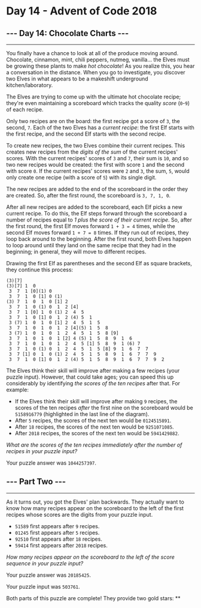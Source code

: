 # Day 14 - Advent of Code 2018

## --- Day 14: Chocolate Charts ---

---------------------------------

You finally have a chance to look at all of the produce moving around. Chocolate, cinnamon, mint, chili peppers, nutmeg, vanilla... the Elves must be growing these plants to make _hot chocolate_! As you realize this, you hear a conversation in the distance. When you go to investigate, you discover two Elves in what appears to be a makeshift underground kitchen/laboratory.

The Elves are trying to come up with the ultimate hot chocolate recipe; they're even maintaining a scoreboard which tracks the quality _score_ (`0`\-`9`) of each recipe.

Only two recipes are on the board: the first recipe got a score of `3`, the second, `7`. Each of the two Elves has a _current recipe_: the first Elf starts with the first recipe, and the second Elf starts with the second recipe.

To create new recipes, the two Elves combine their current recipes. This creates new recipes from the _digits of the sum_ of the current recipes' scores. With the current recipes' scores of `3` and `7`, their sum is `10`, and so two new recipes would be created: the first with score `1` and the second with score `0`. If the current recipes' scores were `2` and `3`, the sum, `5`, would only create one recipe (with a score of `5`) with its single digit.

The new recipes are added to the end of the scoreboard in the order they are created. So, after the first round, the scoreboard is `3, 7, 1, 0`.

After all new recipes are added to the scoreboard, each Elf picks a new current recipe. To do this, the Elf steps forward through the scoreboard a number of recipes equal to _1 plus the score of their current recipe_. So, after the first round, the first Elf moves forward `1 + 3 = 4` times, while the second Elf moves forward `1 + 7 = 8` times. If they run out of recipes, they loop back around to the beginning. After the first round, both Elves happen to loop around until they land on the same recipe that they had in the beginning; in general, they will move to different recipes.

Drawing the first Elf as parentheses and the second Elf as square brackets, they continue this process:

    (3)[7]
    (3)[7] 1  0
     3  7  1 [0](1) 0
     3  7  1  0 [1] 0 (1)
    (3) 7  1  0  1  0 [1] 2
     3  7  1  0 (1) 0  1  2 [4]
     3  7  1 [0] 1  0 (1) 2  4  5
     3  7  1  0 [1] 0  1  2 (4) 5  1
     3 (7) 1  0  1  0 [1] 2  4  5  1  5
     3  7  1  0  1  0  1  2 [4](5) 1  5  8
     3 (7) 1  0  1  0  1  2  4  5  1  5  8 [9]
     3  7  1  0  1  0  1 [2] 4 (5) 1  5  8  9  1  6
     3  7  1  0  1  0  1  2  4  5 [1] 5  8  9  1 (6) 7
     3  7  1  0 (1) 0  1  2  4  5  1  5 [8] 9  1  6  7  7
     3  7 [1] 0  1  0 (1) 2  4  5  1  5  8  9  1  6  7  7  9
     3  7  1  0 [1] 0  1  2 (4) 5  1  5  8  9  1  6  7  7  9  2

The Elves think their skill will improve after making a few recipes (your puzzle input). However, that could take ages; you can speed this up considerably by identifying _the scores of the ten recipes_ after that. For example:

* If the Elves think their skill will improve after making `9` recipes, the scores of the ten recipes _after_ the first nine on the scoreboard would be `5158916779` (highlighted in the last line of the diagram).
* After `5` recipes, the scores of the next ten would be `0124515891`.
* After `18` recipes, the scores of the next ten would be `9251071085`.
* After `2018` recipes, the scores of the next ten would be `5941429882`.

_What are the scores of the ten recipes immediately after the number of recipes in your puzzle input?_

Your puzzle answer was `1044257397`.

## --- Part Two ---

---------------------------------

As it turns out, you got the Elves' plan backwards. They actually want to know how many recipes appear on the scoreboard to the left of the first recipes whose scores are the digits from your puzzle input.

* `51589` first appears after `9` recipes.
* `01245` first appears after `5` recipes.
* `92510` first appears after `18` recipes.
* `59414` first appears after `2018` recipes.

_How many recipes appear on the scoreboard to the left of the score sequence in your puzzle input?_

Your puzzle answer was `20185425`.

Your puzzle input was `503761`.

Both parts of this puzzle are complete! They provide two gold stars: \*\*
